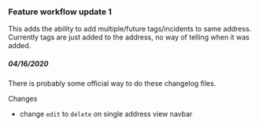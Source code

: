 ### Feature workflow update 1
This adds the ability to add multiple/future tags/incidents to same address. Currently tags are just added to the address, no way of telling when it was added.

##### 04/16/2020
There is probably some official way to do these changelog files.

Changes
- change `edit` to `delete` on single address view navbar
